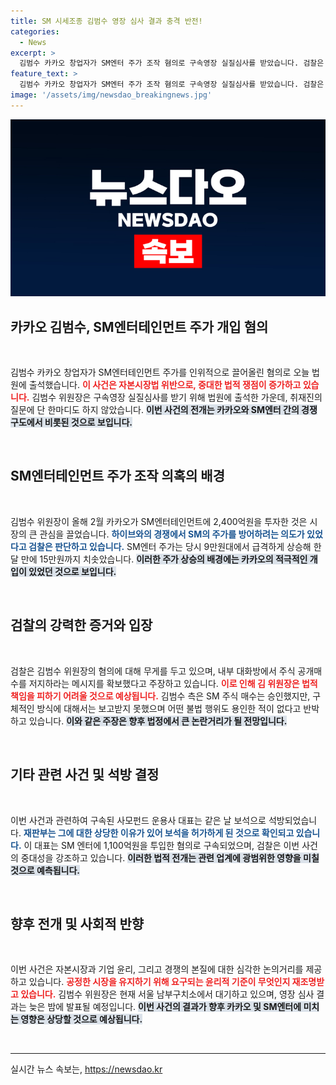 ```yaml
---
title: SM 시세조종 김범수 영장 심사 결과 충격 반전!
categories:
  - News
excerpt: >
  김범수 카카오 창업자가 SM엔터 주가 조작 혐의로 구속영장 실질심사를 받았습니다. 검찰은 카카오의 투자 배경과 관련자들의 증거를 확보한 상태로, 그 결과는 늦은 저녁 발표됩니다. 긴장감 넘치는 이 사건의 전말을 놓치지 마세요!
feature_text: >
  김범수 카카오 창업자가 SM엔터 주가 조작 혐의로 구속영장 실질심사를 받았습니다. 검찰은 카카오의 투자 배경과 관련자들의 증거를 확보한 상태로, 그 결과는 늦은 저녁 발표됩니다. 긴장감 넘치는 이 사건의 전말을 놓치지 마세요!
image: '/assets/img/newsdao_breakingnews.jpg'
---
```


<p><img src="/assets/img/newsdao_breakingnews.jpg" alt="firstkoreanews 속보" /></p>

<h2 data-ke-size="size26">카카오 김범수, SM엔터테인먼트 주가 개입 혐의</h2>

<p data-ke-size="size16">&nbsp;</p>

<p>김범수 카카오 창업자가 SM엔터테인먼트 주가를 인위적으로 끌어올린 혐의로 오늘 법원에 출석했습니다. <b><span style="color: #ee2323;">이 사건은 자본시장법 위반으로, 중대한 법적 쟁점이 증가하고 있습니다.</span></b> 김범수 위원장은 구속영장 실질심사를 받기 위해 법원에 출석한 가운데, 취재진의 질문에 단 한마디도 하지 않았습니다. <b><span style="background-color: #21538527;">이번 사건의 전개는 카카오와 SM엔터 간의 경쟁 구도에서 비롯된 것으로 보입니다.</span></b></p>

<p data-ke-size="size16">&nbsp;</p>

<h2 data-ke-size="size26">SM엔터테인먼트 주가 조작 의혹의 배경</h2>

<p data-ke-size="size16">&nbsp;</p>

<p>김범수 위원장이 올해 2월 카카오가 SM엔터테인먼트에 2,400억원을 투자한 것은 시장의 큰 관심을 끌었습니다. <b><span style="color: #1a5490;">하이브와의 경쟁에서 SM의 주가를 방어하려는 의도가 있었다고 검찰은 판단하고 있습니다.</span></b> SM엔터 주가는 당시 9만원대에서 급격하게 상승해 한 달 만에 15만원까지 치솟았습니다. <b><span style="background-color: #21538527;">이러한 주가 상승의 배경에는 카카오의 적극적인 개입이 있었던 것으로 보입니다.</span></b></p>

<p data-ke-size="size16">&nbsp;</p>

<h2 data-ke-size="size26">검찰의 강력한 증거와 입장</h2>

<p data-ke-size="size16">&nbsp;</p>

<p>검찰은 김범수 위원장의 혐의에 대해 무게를 두고 있으며, 내부 대화방에서 주식 공개매수를 저지하라는 메시지를 확보했다고 주장하고 있습니다. <b><span style="color: #ee2323;">이로 인해 김 위원장은 법적 책임을 피하기 어려울 것으로 예상됩니다.</span></b> 김범수 측은 SM 주식 매수는 승인했지만, 구체적인 방식에 대해서는 보고받지 못했으며 어떤 불법 행위도 용인한 적이 없다고 반박하고 있습니다. <b><span style="background-color: #21538527;">이와 같은 주장은 향후 법정에서 큰 논란거리가 될 전망입니다.</span></b></p>

<p data-ke-size="size16">&nbsp;</p>

<h2 data-ke-size="size26">기타 관련 사건 및 석방 결정</h2>

<p data-ke-size="size16">&nbsp;</p>

<p>이번 사건과 관련하여 구속된 사모펀드 운용사 대표는 같은 날 보석으로 석방되었습니다. <b><span style="color: #1a5490;">재판부는 그에 대한 상당한 이유가 있어 보석을 허가하게 된 것으로 확인되고 있습니다.</span></b> 이 대표는 SM 엔터에 1,100억원을 투입한 혐의로 구속되었으며, 검찰은 이번 사건의 중대성을 강조하고 있습니다. <b><span style="background-color: #21538527;">이러한 법적 전개는 관련 업계에 광범위한 영향을 미칠 것으로 예측됩니다.</span></b></p>

<p data-ke-size="size16">&nbsp;</p>

<h2 data-ke-size="size26">향후 전개 및 사회적 반향</h2>

<p data-ke-size="size16">&nbsp;</p>

<p>이번 사건은 자본시장과 기업 윤리, 그리고 경쟁의 본질에 대한 심각한 논의거리를 제공하고 있습니다. <b><span style="color: #ee2323;">공정한 시장을 유지하기 위해 요구되는 윤리적 기준이 무엇인지 재조명받고 있습니다.</span></b> 김범수 위원장은 현재 서울 남부구치소에서 대기하고 있으며, 영장 심사 결과는 늦은 밤에 발표될 예정입니다. <b><span style="background-color: #21538527;">이번 사건의 결과가 향후 카카오 및 SM엔터에 미치는 영향은 상당할 것으로 예상됩니다.</span></b></p>

<p data-ke-size="size16">&nbsp;</p>

<hr>

<p data-ke-size="size16"></p>
실시간 뉴스 속보는, <a href="https://newsdao.kr" rel="dofollow">https://newsdao.kr</a>


